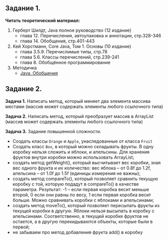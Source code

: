 ## Задание 1.

**Читать теоретический материал:**

1. Герберт Шилдт, Java полное руководство (12 издание)
   - глава 12. Перечисления, автоупаковка и аннотации, стр.328-346
   - глава 14. Обобщения, стр.401-443
2. Кей Хорстманн, Core Java, Том 1. Основы (10 издание)
   - глава 3.5.9. Перечислимые типы, стр.78
   - глава 5.6. Классы перечислений, стр.239-241
   - глава 8. Обобщённое программирование
3. Методичка
   - [Java. Обобщения](https://docs.google.com/document/d/17wWOIcvo9JVU6hDjW_tKDfcdN6wiA8uGvlEH7Q6fiDM/)

## Задание 2.

**Задача 1.**
Написать метод, который меняет два элемента массива местами (массив может содержать элементы любого ссылочного типа)

**Задача 2.**
Написать метод, который преобразует массив в ArrayList (массив может содержать элементы любого ссылочного типа)

**Задача 3.**
Задание повышенной сложности.
- Создать классы `Orange` и `Apple`, унаследованные от класса `Fruit`
- Создать класс `Box`, в который можно складывать фрукты. В одну коробку нельзя сложить и яблоки, и апельсины.
  Для хранения фруктов внутри коробки можно использовать ArrayList;
- создать метод getWeight(), который высчитывает вес коробки, зная вес одного фрукта и их количество: вес яблока – от 0.8f до 1.2f, апельсина – от 1.0f до 1.5f (единицы измерения не важны);
- создать метод compareTo(), который позволяет сравнить текущую коробку с той, которую подадут в compareTo() в качестве параметра. 
  Результат: -1 – если первая коробка весит меньше второй, 0 если они равны по весу, 1 если первая коробка весит больше. 
  Можно сравнивать коробки с яблоками и апельсинами;
- создать метод moveTo(), который позволяет пересыпать фрукты из текущей коробки в другую. 
  Яблоки нельзя высыпать в коробку с апельсинами. Соответственно, в текущей коробке фруктов не остается, а в другую перекидываются объекты, которые были в первой;
- не забываем про метод добавления фрукта add() в коробку
